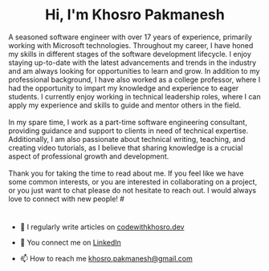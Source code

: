 <h1 align="center">Hi, I'm Khosro Pakmanesh</h1>
A seasoned software engineer with over 17 years of experience, primarily working with Microsoft technologies. Throughout my career, I have honed my skills in different stages of the software development lifecycle. I enjoy staying up-to-date with the latest advancements and trends in the industry and am always looking for opportunities to learn and grow. In addition to my professional background, I have also worked as a college professor, where I had the opportunity to impart my knowledge and experience to eager students. I currently enjoy working in technical leadership roles, where I can apply my experience and skills to guide and mentor others in the field.
<br/><br/>In my spare time, I work as a part-time software engineering consultant, providing guidance and support to clients in need of technical expertise. Additionally, I am also passionate about technical writing, teaching, and creating video tutorials, as I believe that sharing knowledge is a crucial aspect of professional growth and development.
<br/><br/>Thank you for taking the time to read about me. If you feel like we have some common interests, or you are interested in collaborating on a project, or you just want to chat please do not hesitate to reach out. I would always love to connect with new people!
# 

# 
- 📝 I regularly write articles on [codewithkhosro.dev](https://www.codewithkhosro.dev)

- 🚩 You connect me on [LinkedIn](https://www.linkedin.com/in/khosropakmanesh/)

- 📫 How to reach me khosro.pakmanesh@gmail.com
